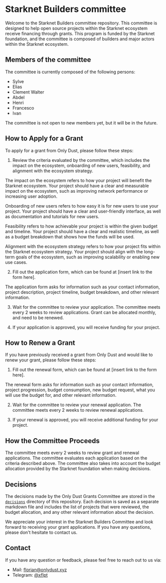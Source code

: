 # Starknet Builders committee

Welcome to the Starknet Builders committee repository. This committee is designed to help open source projects within the Starknet ecosystem receive financing through grants. This program is funded by the Starknet foundation, and the committee is composed of builders and major actors within the Starknet ecosystem.

## Members of the committee

The committee is currently composed of the following persons:

- Sylve
- Elias
- Clement Walter
- Abdel
- Henri
- Francesco
- Ivan

The committee is not open to new members yet, but it will be in the future.

## How to Apply for a Grant

To apply for a grant from Only Dust, please follow these steps:

1. Review the criteria evaluated by the committee, which includes the impact on the ecosystem, onboarding of new users, feasibility, and alignment with the ecosystem strategy.

The impact on the ecosystem refers to how your project will benefit the Starknet ecosystem. Your project should have a clear and measurable impact on the ecosystem, such as improving network performance or increasing user adoption.

Onboarding of new users refers to how easy it is for new users to use your project. Your project should have a clear and user-friendly interface, as well as documentation and tutorials for new users.

Feasibility refers to how achievable your project is within the given budget and timeline. Your project should have a clear and realistic timeline, as well as a budget breakdown that shows how the funds will be used.

Alignment with the ecosystem strategy refers to how your project fits within the Starknet ecosystem strategy. Your project should align with the long-term goals of the ecosystem, such as improving scalability or enabling new use cases.

2. Fill out the application form, which can be found at [insert link to the form here].

The application form asks for information such as your contact information, project description, project timeline, budget breakdown, and other relevant information.

3. Wait for the committee to review your application. The committee meets every 2 weeks to review applications. Grant can be allocated monthly, and need to be renewed.

4. If your application is approved, you will receive funding for your project.

## How to Renew a Grant

If you have previously received a grant from Only Dust and would like to renew your grant, please follow these steps:

1. Fill out the renewal form, which can be found at [insert link to the form here].

The renewal form asks for information such as your contact information, project progression, budget consumption, new budget request, what you will use the budget for, and other relevant information.

2. Wait for the committee to review your renewal application. The committee meets every 2 weeks to review renewal applications.

3. If your renewal is approved, you will receive additional funding for your project.

## How the Committee Proceeds

The committee meets every 2 weeks to review grant and renewal applications. The committee evaluates each application based on the criteria described above. The committee also takes into account the budget allocation provided by the Starknet foundation when making decisions.

## Decisions

The decisions made by the Only Dust Grants Committee are stored in the [`decisions`](/decisions) directory of this repository. Each decision is saved as a separate markdown file and includes the list of projects that were reviewed, the budget allocation, and any other relevant information about the decision.

We appreciate your interest in the Starknet Builders Committee and look forward to receiving your grant applications. If you have any questions, please don't hesitate to contact us.

## Contact

If you have any question or feedback, please feel free to reach out to us via:

- Mail: [florian@onlydust.xyz](mailto:florian@onlydust.xyz)
- Telegram: [@xflpt](https://t.me/xflpt)
